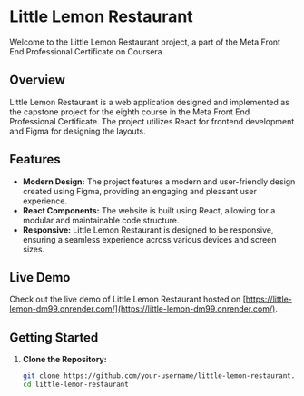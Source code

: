 # Little Lemon Restaurant

Welcome to the Little Lemon Restaurant project, a part of the Meta Front End Professional Certificate on Coursera.

## Overview

Little Lemon Restaurant is a web application designed and implemented as the capstone project for the eighth course in the Meta Front End Professional Certificate. The project utilizes React for frontend development and Figma for designing the layouts.

## Features

- **Modern Design:** The project features a modern and user-friendly design created using Figma, providing an engaging and pleasant user experience.
- **React Components:** The website is built using React, allowing for a modular and maintainable code structure.
- **Responsive:** Little Lemon Restaurant is designed to be responsive, ensuring a seamless experience across various devices and screen sizes.

## Live Demo

Check out the live demo of Little Lemon Restaurant hosted on [https://little-lemon-dm99.onrender.com/](https://little-lemon-dm99.onrender.com/).

## Getting Started

1. **Clone the Repository:**
   ```bash
   git clone https://github.com/your-username/little-lemon-restaurant.git
   cd little-lemon-restaurant
